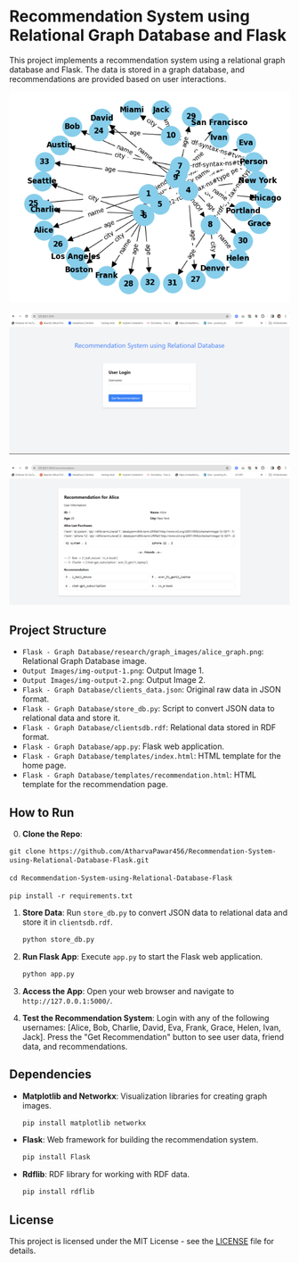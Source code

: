 # Recommendation System using Relational Graph Database and Flask

This project implements a recommendation system using a relational graph database and Flask. The data is stored in a graph database, and recommendations are provided based on user interactions.


![image](https://github.com/AtharvaPawar456/Recommendation-System-using-Relational-Database-Flask/blob/main/Flask%20-%20Graph%20Database/research/graph_images/alice_graph.png)

![image](https://github.com/AtharvaPawar456/Recommendation-System-using-Relational-Database-Flask/blob/main/Output%20Images/img-output-1.png)

![image](https://github.com/AtharvaPawar456/Recommendation-System-using-Relational-Database-Flask/blob/main/Output%20Images/img-output-2.png)



## Project Structure

- `Flask - Graph Database/research/graph_images/alice_graph.png`: Relational Graph Database image.
- `Output Images/img-output-1.png`: Output Image 1.
- `Output Images/img-output-2.png`: Output Image 2.
- `Flask - Graph Database/clients_data.json`: Original raw data in JSON format.
- `Flask - Graph Database/store_db.py`: Script to convert JSON data to relational data and store it.
- `Flask - Graph Database/clientsdb.rdf`: Relational data stored in RDF format.
- `Flask - Graph Database/app.py`: Flask web application.
- `Flask - Graph Database/templates/index.html`: HTML template for the home page.
- `Flask - Graph Database/templates/recommendation.html`: HTML template for the recommendation page.

## How to Run

0. **Clone the Repo**:

```
git clone https://github.com/AtharvaPawar456/Recommendation-System-using-Relational-Database-Flask.git

cd Recommendation-System-using-Relational-Database-Flask

pip install -r requirements.txt

```

1. **Store Data**: Run `store_db.py` to convert JSON data to relational data and store it in `clientsdb.rdf`.

    ```bash
    python store_db.py
    ```

2. **Run Flask App**: Execute `app.py` to start the Flask web application.

    ```bash
    python app.py
    ```

3. **Access the App**: Open your web browser and navigate to `http://127.0.0.1:5000/`.

4. **Test the Recommendation System**: Login with any of the following usernames: [Alice, Bob, Charlie, David, Eva, Frank, Grace, Helen, Ivan, Jack]. Press the "Get Recommendation" button to see user data, friend data, and recommendations.

## Dependencies

- **Matplotlib and Networkx**: Visualization libraries for creating graph images.
  
    ```bash
    pip install matplotlib networkx
    ```

- **Flask**: Web framework for building the recommendation system.

    ```bash
    pip install Flask
    ```

- **Rdflib**: RDF library for working with RDF data.

    ```bash
    pip install rdflib
    ```

## License

This project is licensed under the MIT License - see the [LICENSE](LICENSE) file for details.
